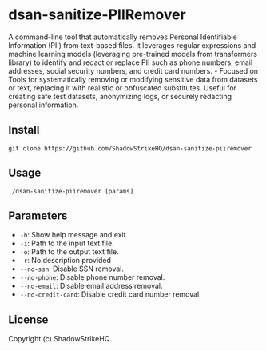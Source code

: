 # dsan-sanitize-PIIRemover
A command-line tool that automatically removes Personal Identifiable Information (PII) from text-based files. It leverages regular expressions and machine learning models (leveraging pre-trained models from transformers library) to identify and redact or replace PII such as phone numbers, email addresses, social security numbers, and credit card numbers. - Focused on Tools for systematically removing or modifying sensitive data from datasets or text, replacing it with realistic or obfuscated substitutes. Useful for creating safe test datasets, anonymizing logs, or securely redacting personal information.

## Install
`git clone https://github.com/ShadowStrikeHQ/dsan-sanitize-piiremover`

## Usage
`./dsan-sanitize-piiremover [params]`

## Parameters
- `-h`: Show help message and exit
- `-i`: Path to the input text file.
- `-o`: Path to the output text file.
- `-r`: No description provided
- `--no-ssn`: Disable SSN removal.
- `--no-phone`: Disable phone number removal.
- `--no-email`: Disable email address removal.
- `--no-credit-card`: Disable credit card number removal.

## License
Copyright (c) ShadowStrikeHQ
